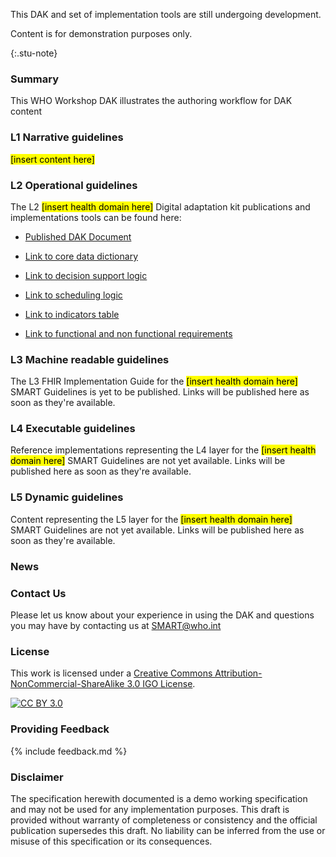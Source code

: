 <!---Note: Remove this below div element for releasing, only to maintain for main branch -->
<div>
<p> This DAK and set of implementation tools are still undergoing development. </p>
<p> Content is for demonstration purposes only. </p>
</div>{:.stu-note}


### Summary 
This WHO Workshop DAK illustrates the authoring workflow for DAK content

### L1 Narrative guidelines
<mark>[insert content here]</mark>

### L2 Operational guidelines
The L2 <mark>[insert health domain here]</mark> Digital adaptation kit publications and implementations tools can be found here:

<!-- insert links inside the parentheses below --->
- [Published DAK Document]()

- [Link to core data dictionary](https://brynrhodes.github.io/smart-dak-workshop/dictionary.html)
 
- [Link to decision support logic](https://brynrhodes.github.io/smart-dak-workshop/decision-logic.html) 

- [Link to scheduling logic]() 

- [Link to indicators table](https://brynrhodes.github.io/smart-dak-workshop/indicators.html)
 
- [Link to functional and non functional requirements]()

### L3 Machine readable guidelines
The L3 FHIR Implementation Guide for the <mark>[insert health domain here]</mark> SMART Guidelines is yet to be published. Links will be published here as soon as they're available.

### L4 Executable guidelines
Reference implementations representing the L4 layer for the <mark>[insert health domain here]</mark> SMART Guidelines are not yet available. Links will be published here as soon as they're available.

### L5 Dynamic guidelines
Content representing the L5 layer for the <mark>[insert health domain here]</mark> SMART Guidelines are not yet available. Links will be published here as soon as they're available.

### News

### Contact Us
<p>Please let us know about your experience in using the DAK and questions you may have by contacting us at <a href= "mailto:SMART@who.int?subject = DAK Feedback">SMART@who.int</a></p>

### License
This work is licensed under a
[Creative Commons Attribution-NonCommercial-ShareAlike 3.0 IGO License][cc-by].

[![CC BY 3.0][cc-by-image]][cc-by]

[cc-by]: http://creativecommons.org/licenses/by-nc-sa/3.0/igo/
[cc-by-image]: https://i.creativecommons.org/l/by-nc-sa/3.0/igo/88x31.png
[cc-by-shield]: https://img.shields.io/badge/License-CC%20BY%203.0-lightgrey.svg

### Providing Feedback
{% include feedback.md %}

<!-- for main branch of DAK repos only, remove while releases -->
### Disclaimer
The specification herewith documented is a demo working specification and may not be used for any implementation purposes. This draft is provided without warranty of completeness or consistency and the official publication supersedes this draft. No liability can be inferred from the use or misuse of this specification or its consequences.